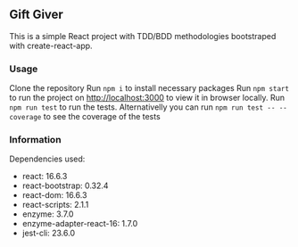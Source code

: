 ## Gift Giver

This is a simple React project with TDD/BDD methodologies bootstraped with create-react-app.

### Usage
Clone the repository
Run `npm i` to install necessary packages
Run `npm start` to run the project on [http://localhost:3000](http://localhost:3000) to view it in browser locally.
Run `npm run test` to run the tests. Alternativelly you can run `npm run test -- --coverage` to see the coverage of the tests

### Information
Dependencies used:
  - react: 16.6.3
  - react-bootstrap: 0.32.4
  - react-dom: 16.6.3
  - react-scripts: 2.1.1
  - enzyme: 3.7.0
  - enzyme-adapter-react-16: 1.7.0
  - jest-cli: 23.6.0


